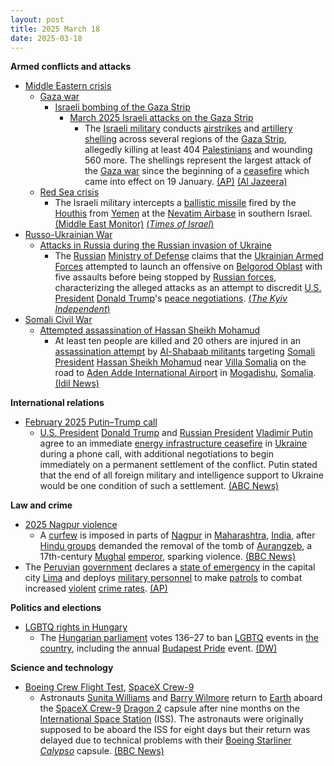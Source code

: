 ```yaml
---
layout: post
title: 2025 March 18
date: 2025-03-18
---
```



**Armed conflicts and attacks**

* [Middle Eastern crisis](https://en.wikipedia.org/wiki/Middle_Eastern_crisis_%282023%E2%80%93present%29 "Middle Eastern crisis (2023–present)")
  + [Gaza war](https://en.wikipedia.org/wiki/Gaza_war "Gaza war")
    - [Israeli bombing of the Gaza Strip](https://en.wikipedia.org/wiki/Israeli_bombing_of_the_Gaza_Strip "Israeli bombing of the Gaza Strip")
      * [March 2025 Israeli attacks on the Gaza Strip](https://en.wikipedia.org/wiki/March_2025_Israeli_attacks_on_the_Gaza_Strip "March 2025 Israeli attacks on the Gaza Strip")
        + The [Israeli military](https://en.wikipedia.org/wiki/Israel_Defense_Forces "Israel Defense Forces") conducts [airstrikes](https://en.wikipedia.org/wiki/Airstrikes "Airstrikes") and [artillery shelling](https://en.wikipedia.org/wiki/Artillery "Artillery") across several regions of the [Gaza Strip](https://en.wikipedia.org/wiki/Gaza_Strip "Gaza Strip"), allegedly killing at least 404 [Palestinians](https://en.wikipedia.org/wiki/Palestinians "Palestinians") and wounding 560 more. The shellings represent the largest attack of the [Gaza war](https://en.wikipedia.org/wiki/Gaza_war "Gaza war") since the beginning of a [ceasefire](https://en.wikipedia.org/wiki/2025_Gaza_war_ceasefire "2025 Gaza war ceasefire") which came into effect on 19 January. [(AP)](https://apnews.com/article/israel-palestinians-hamas-war-news-ceasefire-hostages-03-17-2025-b8753b9458a44f10ab08aa9b12582780) [(Al Jazeera)](https://www.aljazeera.com/news/2025/3/18/israel-launches-gaza-assault-killing-hundreds-and-shattering-ceasefire)
  + [Red Sea crisis](https://en.wikipedia.org/wiki/Red_Sea_crisis "Red Sea crisis")
    - The Israeli military intercepts a [ballistic missile](https://en.wikipedia.org/wiki/Ballistic_missile "Ballistic missile") fired by the [Houthis](https://en.wikipedia.org/wiki/Houthi "Houthi") from [Yemen](https://en.wikipedia.org/wiki/Yemen "Yemen") at the [Nevatim Airbase](https://en.wikipedia.org/wiki/Nevatim_Airbase "Nevatim Airbase") in southern Israel. [(Middle East Monitor)](https://www.middleeastmonitor.com/20250319-yemen-houthis-target-israels-nevatim-air-base-with-ballistic-missile/) [(*Times of Israel*)](https://www.timesofisrael.com/houthis-fire-first-ballistic-missile-at-israel-in-2-months-warn-of-more-in-coming-days/)
* [Russo-Ukrainian War](https://en.wikipedia.org/wiki/Russo-Ukrainian_War "Russo-Ukrainian War")
  + [Attacks in Russia during the Russian invasion of Ukraine](https://en.wikipedia.org/wiki/Attacks_in_Russia_during_the_Russian_invasion_of_Ukraine "Attacks in Russia during the Russian invasion of Ukraine")
    - The [Russian](https://en.wikipedia.org/wiki/Russia "Russia") [Ministry of Defense](https://en.wikipedia.org/wiki/Ministry_of_Defence_%28Russia%29 "Ministry of Defence (Russia)") claims that the [Ukrainian Armed Forces](https://en.wikipedia.org/wiki/Armed_Forces_of_Ukraine "Armed Forces of Ukraine") attempted to launch an offensive on [Belgorod Oblast](https://en.wikipedia.org/wiki/Belgorod_Oblast "Belgorod Oblast") with five assaults before being stopped by [Russian forces](https://en.wikipedia.org/wiki/Russian_Armed_Forces "Russian Armed Forces"), characterizing the alleged attacks as an attempt to discredit [U.S. President](https://en.wikipedia.org/wiki/President_of_the_United_States "President of the United States") [Donald Trump](https://en.wikipedia.org/wiki/Donald_Trump "Donald Trump")'s [peace negotiations](https://en.wikipedia.org/wiki/Peace_negotiations_in_the_Russian_invasion_of_Ukraine "Peace negotiations in the Russian invasion of Ukraine"). [(*The Kyiv Independent*)](https://kyivindependent.com/ukrainian-troops-allegedly-try-to-break-into-belgorod-oblast-russia-claims/)
* [Somali Civil War](https://en.wikipedia.org/wiki/Somali_Civil_War_%282009%E2%80%93present%29 "Somali Civil War (2009–present)")
  + [Attempted assassination of Hassan Sheikh Mohamud](https://en.wikipedia.org/wiki/Attempted_assassination_of_Hassan_Sheikh_Mohamud "Attempted assassination of Hassan Sheikh Mohamud")
    - At least ten people are killed and 20 others are injured in an [assassination attempt](https://en.wikipedia.org/wiki/Assassination_attempt "Assassination attempt") by [Al-Shabaab militants](https://en.wikipedia.org/wiki/Al-Shabaab_militant "Al-Shabaab militant") targeting [Somali President](https://en.wikipedia.org/wiki/Somali_President "Somali President") [Hassan Sheikh Mohamud](https://en.wikipedia.org/wiki/Hassan_Sheikh_Mohamud "Hassan Sheikh Mohamud") near [Villa Somalia](https://en.wikipedia.org/wiki/Villa_Somalia "Villa Somalia") on the road to [Aden Adde International Airport](https://en.wikipedia.org/wiki/Aden_Adde_International_Airport "Aden Adde International Airport") in [Mogadishu](https://en.wikipedia.org/wiki/Mogadishu "Mogadishu"), [Somalia](https://en.wikipedia.org/wiki/Somalia "Somalia"). [(Idil News)](https://www.idilnews.com/mogadishu-hassan-sheikh-mohamud-survived-assassination-attempted-by-al-shabaab/)

**International relations**

* [February 2025 Putin–Trump call](https://en.wikipedia.org/wiki/February_2025_Putin%E2%80%93Trump_call "February 2025 Putin–Trump call")
  + [U.S. President](https://en.wikipedia.org/wiki/U.S._President "U.S. President") [Donald Trump](https://en.wikipedia.org/wiki/Donald_Trump "Donald Trump") and [Russian President](https://en.wikipedia.org/wiki/Russian_President "Russian President") [Vladimir Putin](https://en.wikipedia.org/wiki/Vladimir_Putin "Vladimir Putin") agree to an immediate [energy infrastructure ceasefire](https://en.wikipedia.org/wiki/Russian_strikes_against_Ukrainian_infrastructure_%282022%E2%80%93present%29 "Russian strikes against Ukrainian infrastructure (2022–present)") in [Ukraine](https://en.wikipedia.org/wiki/Ukraine "Ukraine") during a phone call, with additional negotiations to begin immediately on a permanent settlement of the conflict. Putin stated that the end of all foreign military and intelligence support to Ukraine would be one condition of such a settlement. [(ABC News)](https://abcnews.go.com/Politics/trump-talks-putin-ukraine-ceasefire-good-chance-success/story?id=119890671)

**Law and crime**

* [2025 Nagpur violence](https://en.wikipedia.org/wiki/2025_Nagpur_violence "2025 Nagpur violence")
  + A [curfew](https://en.wikipedia.org/wiki/Curfew "Curfew") is imposed in parts of [Nagpur](https://en.wikipedia.org/wiki/Nagpur "Nagpur") in [Maharashtra](https://en.wikipedia.org/wiki/Maharashtra "Maharashtra"), [India](https://en.wikipedia.org/wiki/India "India"), after [Hindu groups](https://en.wikipedia.org/wiki/Hindu_nationalism "Hindu nationalism") demanded the removal of the tomb of [Aurangzeb](https://en.wikipedia.org/wiki/Aurangzeb "Aurangzeb"), a 17th-century [Mughal](https://en.wikipedia.org/wiki/Mughal_Empire "Mughal Empire") [emperor](https://en.wikipedia.org/wiki/List_of_emperors_of_the_Mughal_Empire "List of emperors of the Mughal Empire"), sparking violence. [(BBC News)](https://www.bbc.com/news/articles/c5yx9gwg4ppo)
* The [Peruvian](https://en.wikipedia.org/wiki/Peru "Peru") [government](https://en.wikipedia.org/wiki/Government_of_Peru "Government of Peru") declares a [state of emergency](https://en.wikipedia.org/wiki/State_of_emergency "State of emergency") in the capital city [Lima](https://en.wikipedia.org/wiki/Lima "Lima") and deploys [military personnel](https://en.wikipedia.org/wiki/Peruvian_Armed_Forces "Peruvian Armed Forces") to make [patrols](https://en.wikipedia.org/wiki/Patrol "Patrol") to combat increased [violent](https://en.wikipedia.org/wiki/Violent_crime "Violent crime") [crime rates](https://en.wikipedia.org/wiki/Crime_in_Peru "Crime in Peru"). [(AP)](https://apnews.com/article/peru-crime-lima-state-of-emergency-b515974f76179d96461a4091ea216d91)

**Politics and elections**

* [LGBTQ rights in Hungary](https://en.wikipedia.org/wiki/LGBTQ_rights_in_Hungary "LGBTQ rights in Hungary")
  + The [Hungarian parliament](https://en.wikipedia.org/wiki/Parliament_of_Hungary "Parliament of Hungary") votes 136–27 to ban [LGBTQ](https://en.wikipedia.org/wiki/LGBTQ "LGBTQ") events in [the country](https://en.wikipedia.org/wiki/Hungary "Hungary"), including the annual [Budapest Pride](https://en.wikipedia.org/wiki/Budapest_Pride "Budapest Pride") event. [(DW)](https://www.dw.com/en/hungarys-parliament-passes-law-banning-lgbtq-pride-events/a-71964198)

**Science and technology**

* [Boeing Crew Flight Test](https://en.wikipedia.org/wiki/Boeing_Crew_Flight_Test "Boeing Crew Flight Test"), [SpaceX Crew-9](https://en.wikipedia.org/wiki/SpaceX_Crew-9 "SpaceX Crew-9")
  + Astronauts [Sunita Williams](https://en.wikipedia.org/wiki/Sunita_Williams "Sunita Williams") and [Barry Wilmore](https://en.wikipedia.org/wiki/Barry_Wilmore "Barry Wilmore") return to [Earth](https://en.wikipedia.org/wiki/Earth "Earth") aboard the [SpaceX Crew-9](https://en.wikipedia.org/wiki/SpaceX_Crew-9 "SpaceX Crew-9") [Dragon 2](https://en.wikipedia.org/wiki/Dragon_2 "Dragon 2") capsule after nine months on the [International Space Station](https://en.wikipedia.org/wiki/International_Space_Station "International Space Station") (ISS). The astronauts were originally supposed to be aboard the ISS for eight days but their return was delayed due to technical problems with their [Boeing Starliner](https://en.wikipedia.org/wiki/Boeing_Starliner "Boeing Starliner") *[Calypso](https://en.wikipedia.org/wiki/Boeing_Starliner_Calypso "Boeing Starliner Calypso")* capsule. [(BBC News)](https://www.bbc.com/news/live/c9de6q52g8qt)
